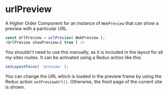 # urlPreview

A Higher Order Component for an instance of `WebPreview` that can show a preview with a particular URL.

```javascript
const UrlPreview = urlPreview( WebPreview );
<UrlPreview showPreview={ true } />
```

You shouldn't need to use this manually, as it is included in the layout for all my-sites routes. It can be activated using a Redux action like this:

```javascript
setLayoutFocus( 'preview' );
```

You can change the URL which is loaded in the preview frame by using the Redux action `setPreviewUrl()`. Otherwise, the front page of the current site is shown.

